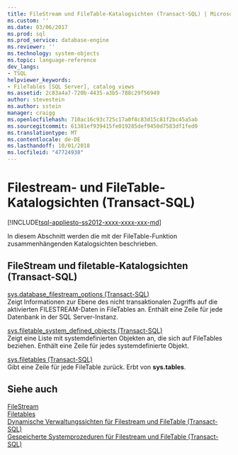 ```yaml
---
title: FileStream und FileTable-Katalogsichten (Transact-SQL) | Microsoft-Dokumentation
ms.custom: ''
ms.date: 03/06/2017
ms.prod: sql
ms.prod_service: database-engine
ms.reviewer: ''
ms.technology: system-objects
ms.topic: language-reference
dev_langs:
- TSQL
helpviewer_keywords:
- FileTables [SQL Server], catalog views
ms.assetid: 2c83a4a7-720b-4435-a3b5-788c29f56949
author: stevestein
ms.author: sstein
manager: craigg
ms.openlocfilehash: 710ac16c93c725c17a0f8c83d15c81f2bc45a5ab
ms.sourcegitcommit: 61381ef939415fe019285def9450d7583df1fed0
ms.translationtype: MT
ms.contentlocale: de-DE
ms.lasthandoff: 10/01/2018
ms.locfileid: "47724938"
---
```

# <a name="filestream-and-filetable-catalog-views-transact-sql"></a>Filestream- und FileTable-Katalogsichten (Transact-SQL)
[!INCLUDE[tsql-appliesto-ss2012-xxxx-xxxx-xxx-md](../../includes/tsql-appliesto-ss2012-xxxx-xxxx-xxx-md.md)]

  In diesem Abschnitt werden die mit der FileTable-Funktion zusammenhängenden Katalogsichten beschrieben.  
  
## <a name="filestream-and-filetable-catalog-views-transact-sql"></a>FileStream und filetable-Katalogsichten (Transact-SQL)
 [sys.database_filestream_options &#40;Transact-SQL&#41;](../../relational-databases/system-catalog-views/sys-database-filestream-options-transact-sql.md)  
 Zeigt Informationen zur Ebene des nicht transaktionalen Zugriffs auf die aktivierten FILESTREAM-Daten in FileTables an. Enthält eine Zeile für jede Datenbank in der SQL Server-Instanz.  
  
 [sys.filetable_system_defined_objects &#40;Transact-SQL&#41;](../../relational-databases/system-catalog-views/sys-filetable-system-defined-objects-transact-sql.md)  
 Zeigt eine Liste mit systemdefinierten Objekten an, die sich auf FileTables beziehen. Enthält eine Zeile für jedes systemdefinierte Objekt.  
  
 [sys.filetables &#40;Transact-SQL&#41;](../../relational-databases/system-catalog-views/sys-filetables-transact-sql.md)  
 Gibt eine Zeile für jede FileTable zurück. Erbt von **sys.tables**.  

## <a name="see-also"></a>Siehe auch
[FileStream](../../relational-databases/blob/filestream-sql-server.md)
<br>[Filetables](../../relational-databases/blob/filetables-sql-server.md)
<br>[Dynamische Verwaltungssichten für Filestream und FileTable (Transact-SQL)](../system-dynamic-management-views/filestream-and-filetable-dynamic-management-views-transact-sql.md)
<br>[Gespeicherte Systemprozeduren für Filestream und FileTable (Transact-SQL)](../system-stored-procedures/filestream-and-filetable-system-stored-procedures.md)
  
  
